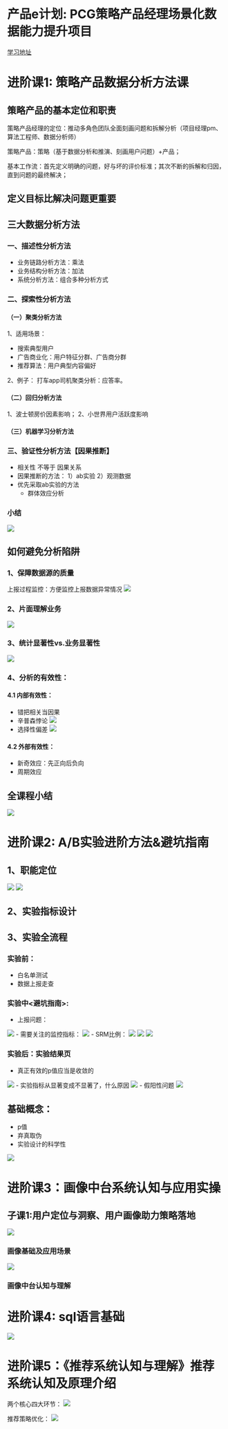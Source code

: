 # 产品e计划: PCG策略产品经理场景化数据能力提升项目

[学习地址](https://portal.learn.woa.com/training/mooc/projectDetail?scheme_type=mooc&mooc_course_id=1442)

# 进阶课1: 策略产品数据分析方法课

## 策略产品的基本定位和职责
策略产品经理的定位：推动多角色团队全面刻画问题和拆解分析（项目经理pm、算法工程师、数据分析师）

策略产品：策略（基于数据分析和推演、刻画用户问题）+产品；

基本工作流：首先定义明确的问题，好与坏的评价标准；其次不断的拆解和归因，直到问题的最终解决；

## 定义目标比解决问题更重要

## 三大数据分析方法

### 一、描述性分析方法
- 业务链路分析方法：乘法
- 业务结构分析方法：加法
- 系统分析方法：组合多种分析方式

### 二、探索性分析方法

#### （一）聚类分析方法
1、适用场景：
- 搜索典型用户
- 广告商业化：用户特征分群、广告商分群
- 推荐算法：用户典型内容偏好

2、例子：
打车app司机聚类分析：应答率。

#### （二）回归分析方法
1、波士顿房价因素影响；
2、小世界用户活跃度影响

#### （三）机器学习分析方法

### 三、验证性分析方法【因果推断】
- 相关性 不等于 因果关系
- 因果推断的方法：
  1）ab实验 2）观测数据
- 优先采取ab实验的方法
  - 群体效应分析

### 小结
<img src='./static/e计划_2023-11-29-21-35-53.png'/>

## 如何避免分析陷阱

### 1、保障数据源的质量

上报过程监控：方便监控上报数据异常情况
<img src='./static/e计划_2023-11-29-21-44-26.png'/>

### 2、片面理解业务
<img src='./static/e计划_2023-11-29-21-47-26.png'/>

### 3、统计显著性vs.业务显著性
<img src='./static/e计划_2023-11-29-21-49-59.png'/>

### 4、分析的有效性：
#### 4.1 内部有效性：
- 错把相关当因果
- 辛普森悖论
  <img src='./static/e计划_2023-11-29-21-54-25.png'/>
- 选择性偏差
  <img src='./static/e计划_2023-11-29-21-56-24.png'/>
#### 4.2 外部有效性：
- 新奇效应：先正向后负向
- 周期效应

## 全课程小结
<img src='./static/e计划_2023-11-29-22-01-28.png'/>

# 进阶课2: A/B实验进阶方法&避坑指南

## 1、职能定位
<img src='./static/e计划_2023-11-26-23-25-14.png'/>
<img src='./static/e计划_2023-11-20-00-49-51.png'/>

## 2、实验指标设计

## 3、实验全流程
### 实验前：
- 白名单测试
- 数据上报走查

### 实验中<避坑指南>:
- 上报问题：
<img src='./static/e计划_2023-11-23-13-33-54.png'/>
- 需要关注的监控指标：
<img src='./static/e计划_2023-11-23-13-38-30.png'/>
- SRM比例：
<img src='./static/e计划_2023-11-23-13-40-04.png'/>
<img src='./static/e计划_2023-11-23-13-40-34.png'/>
<img src='./static/e计划_2023-11-23-13-41-14.png'/>

### 实验后：实验结果页
- 真正有效的p值应当是收敛的
<img src='./static/e计划_2023-11-23-13-43-06.png'/>
- 实验指标从显著变成不显著了，什么原因
<img src='./static/e计划_2023-11-23-13-45-02.png'/>  
- 假阳性问题
<img src='./static/e计划_2023-11-23-13-45-38.png'/>

## 基础概念：
- p值
- 弃真取伪
- 实验设计的科学性

<img src='./static/e计划_2023-11-26-23-54-53.png'/>

# 进阶课3：画像中台系统认知与应用实操

## 子课1:用户定位与洞察、用户画像助力策略落地
<img src='./static/e计划_2023-11-29-22-05-22.png'/>

### 画像基础及应用场景
<img src='./static/e计划_2023-11-29-22-09-18.png'/>

### 画像中台认知与理解

# 进阶课4: sql语言基础
<img src='./static/e计划_2023-12-02-00-18-44.png'/>


# 进阶课5：《推荐系统认知与理解》推荐系统认知及原理介绍

两个核心四大环节：
<img src='./static/e计划_2024-01-23-15-11-47.png'/>

推荐策略优化：
<img src='./static/e计划_2024-01-25-14-21-23.png'/>